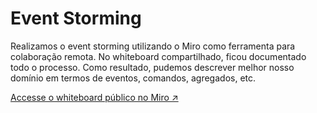 # Event Storming

Realizamos o event storming utilizando o Miro como ferramenta para colaboração remota. No whiteboard compartilhado, ficou documentado todo o processo. Como resultado, pudemos descrever melhor nosso domínio em termos de eventos, comandos, agregados, etc.

[Accesse o whiteboard público no Miro ↗️](https://miro.com/app/board/uXjVMqdH21Q=/?share_link_id=46485218697)
